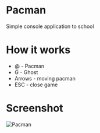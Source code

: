 # Pacman

Simple console application to school

# How it works 

- @ - Pacman
- G - Ghost
- Arrows - moving pacman
- ESC - close game

# Screenshot

![Pacman](http://i.imgur.com/Bq3DhOt.png)
